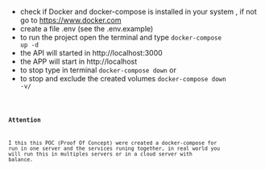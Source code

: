 - check if Docker and docker-compose is installed in your system , if not go to https://www.docker.com
- create a file .env (see the .env.example)
- to run the project open the terminal and type <code>docker-compose up -d</code>
- the API will started in http://localhost:3000
- the APP will start in http://localhost
- to stop  type in terminal <code>docker-compose down</code> or 
- to stop and exclude the created volumes <code>docker-compose down -v/<code>

### Attention
I this this POC (Proof Of Concept) were created a docker-compose for run in one server and the services
runing together, in real world you will run this in multiples servers or in a cloud server with balance.

